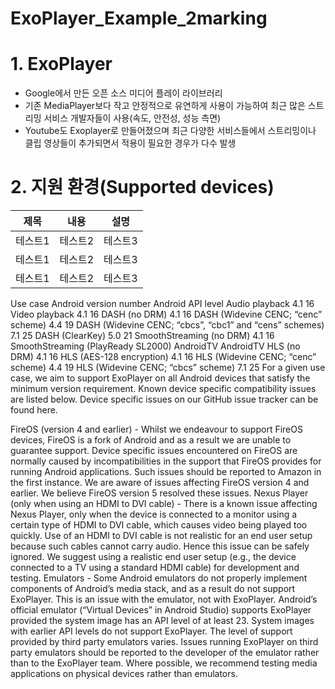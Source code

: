 # ExoPlayer_Example_2marking

# 1. ExoPlayer
- Google에서 만든 오픈 소스 미디어 플레이 라이브러리
- 기존 MediaPlayer보다 작고 안정적으로 유연하게 사용이 가능하여 최근 많은 스트리밍 서비스 개발자들이 사용(속도, 안전성, 성능 측면)
- Youtube도 Exoplayer로 만들어졌으며 최근 다양한 서비스들에서 스트리밍이나 클립 영상들이 추가되면서 적용이 필요한 경우가 다수 발생

# 2. 지원 환경(Supported devices)

|제목|내용|설명|
|------|---|---|
|테스트1|테스트2|테스트3|
|테스트1|테스트2|테스트3|
|테스트1|테스트2|테스트3|

Use case	Android version number	Android API level
Audio playback	4.1	16
Video playback	4.1	16
DASH (no DRM)	4.1	16
DASH (Widevine CENC; “cenc” scheme)	4.4	19
DASH (Widevine CENC; “cbcs”, “cbc1” and “cens” schemes)	7.1	25
DASH (ClearKey)	5.0	21
SmoothStreaming (no DRM)	4.1	16
SmoothStreaming (PlayReady SL2000)	AndroidTV	AndroidTV
HLS (no DRM)	4.1	16
HLS (AES-128 encryption)	4.1	16
HLS (Widevine CENC; “cenc” scheme)	4.4	19
HLS (Widevine CENC; “cbcs” scheme)	7.1	25
For a given use case, we aim to support ExoPlayer on all Android devices that satisfy the minimum version requirement. Known device specific compatibility issues are listed below. Device specific issues on our GitHub issue tracker can be found here.

FireOS (version 4 and earlier) - Whilst we endeavour to support FireOS devices, FireOS is a fork of Android and as a result we are unable to guarantee support. Device specific issues encountered on FireOS are normally caused by incompatibilities in the support that FireOS provides for running Android applications. Such issues should be reported to Amazon in the first instance. We are aware of issues affecting FireOS version 4 and earlier. We believe FireOS version 5 resolved these issues.
Nexus Player (only when using an HDMI to DVI cable) - There is a known issue affecting Nexus Player, only when the device is connected to a monitor using a certain type of HDMI to DVI cable, which causes video being played too quickly. Use of an HDMI to DVI cable is not realistic for an end user setup because such cables cannot carry audio. Hence this issue can be safely ignored. We suggest using a realistic end user setup (e.g., the device connected to a TV using a standard HDMI cable) for development and testing.
Emulators - Some Android emulators do not properly implement components of Android’s media stack, and as a result do not support ExoPlayer. This is an issue with the emulator, not with ExoPlayer. Android’s official emulator (“Virtual Devices” in Android Studio) supports ExoPlayer provided the system image has an API level of at least 23. System images with earlier API levels do not support ExoPlayer. The level of support provided by third party emulators varies. Issues running ExoPlayer on third party emulators should be reported to the developer of the emulator rather than to the ExoPlayer team. Where possible, we recommend testing media applications on physical devices rather than emulators.
